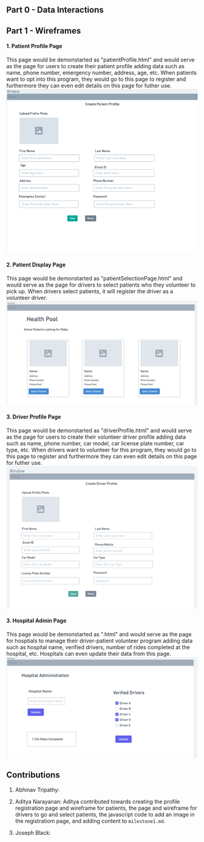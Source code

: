 ## Part 0 - Data Interactions

## Part 1 - Wireframes

#### 1. Patient Profile Page 

This page would be demonstarted as "patientProfile.html" and would serve as the page for users to create their patient profile adding data such as name, phone number, emergency number, address, age, etc. When patients want to opt into this program, they would go to this page to register and furthermore they can even edit details on this page for futher use.
![Patient Profile](images/wireframe1.png)

#### 2. Patient Display Page

This page would be demonstarted as "patientSelectionPage.html" and would serve as the page for drivers to select patients who they volunteer to pick up. When drivers select patients, it will register the driver as a volunteer driver.
![Active Patient Profiles](images/wireframe2.png)

#### 3. Driver Profile Page 

This page would be demonstarted as "driverProfile.html" and would serve as the page for users to create their volunteer driver profile adding data such as name, phone number, car model, car license plate number, car type, etc. When drivers want to volunteer for this program, they would go to this page to register and furthermore they can even edit details on this page for futher use.
![Driver Profile](images/wireframe3.png)

#### 3. Hospital Admin Page 

This page would be demonstarted as ".html" and would serve as the page for hosptials to manage their driver-patient volunteer program adding data such as hospital name, verified drivers, number of rides completed at the hospital, etc. Hospitals can even update their data from this page.
![Hospital Admin Profile](images/wireframe4.png)


## Contributions

1. Abhinav Tripathy:

2. Aditya Narayanan: Aditya contributed towards creating the profile registration page and wireframe for patients, the page and wireframe for drivers to go and select patients, the javascript code to add an image in the registratiom page, and adding content to `milestone1.md`.

3. Joseph Black:

